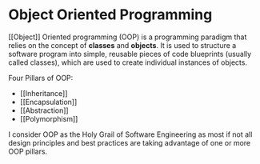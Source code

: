 # Object Oriented Programming
[[Object]] Oriented programming (OOP) is a programming paradigm that relies on the concept of **classes** and **objects**. It is used to structure a software program into simple, reusable pieces of code blueprints (usually called classes), which are used to create individual instances of objects.

Four Pillars of OOP:
* [[Inheritance]]
* [[Encapsulation]]
* [[Abstraction]]
* [[Polymorphism]]

I consider OOP as the Holy Grail of Software Engineering as most if not all design principles and best practices are taking advantage of one or more OOP pillars.